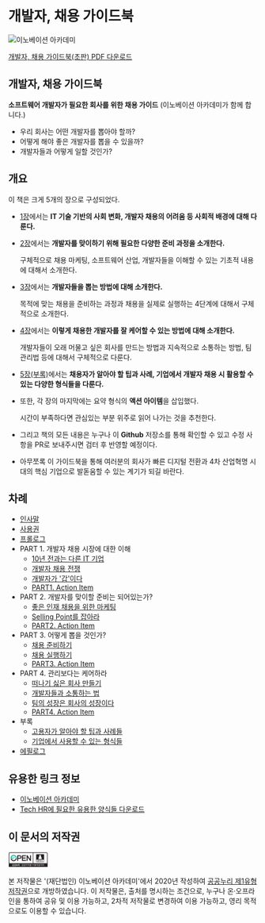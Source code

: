 # 개발자, 채용 가이드북

![&#xC774;&#xB178;&#xBCA0;&#xC774;&#xC158; &#xC544;&#xCE74;&#xB370;&#xBBF8;](https://innovationacademy.kr/static/media/img-about-logo-primary.88303c97.svg)

[개발자, 채용 가이드북(초판) PDF 다운로드 ](https://github.com/FrancsiHan/tech-hr/blob/master/%E1%84%80%E1%85%A2%E1%84%87%E1%85%A1%E1%86%AF%E1%84%8C%E1%85%A1%2C%20%E1%84%8E%E1%85%A2%E1%84%8B%E1%85%AD%E1%86%BC%20%E1%84%80%E1%85%A1%E1%84%8B%E1%85%B5%E1%84%83%E1%85%B3%E1%84%87%E1%85%AE%E1%86%A8(%E1%84%8E%E1%85%A9%E1%84%91%E1%85%A1%E1%86%AB).pdf)

## 개발자, 채용 가이드북

**소프트웨어 개발자가 필요한 회사를 위한 채용 가이드** \(이노베이션 아카데미가 함께 합니다.\)

* 우리 회사는 어떤 개발자를 뽑아야 할까?
* 어떻게 해야 좋은 개발자를 뽑을 수 있을까?
* 개발자들과 어떻게 일할 것인가?

## 개요

이 책은 크게 5개의 장으로 구성되었다.

* [1장](https://github.com/innovationacademy-kr/tech-hr/tree/master/part1)에서는 **IT 기술 기반의 사회 변화, 개발자 채용의 어려움 등 사회적 배경에 대해 다룬다.**
* [2장](https://github.com/innovationacademy-kr/tech-hr/tree/master/part2)에서는 **개발자를 맞이하기 위해 필요한 다양한 준비 과정을 소개한다.**

  구체적으로 채용 마케팅, 소프트웨어 산업, 개발자들을 이해할 수 있는 기초적 내용에 대해서 소개한다.

* [3장](https://github.com/innovationacademy-kr/tech-hr/tree/master/part3)에서는 **개발자들을 뽑는 방법에 대해 소개한다.**

  목적에 맞는 채용을 준비하는 과정과 채용을 실제로 실행하는 4단계에 대해서 구체적으로 소개한다.

* [4장](https://github.com/innovationacademy-kr/tech-hr/tree/master/part4)에서는 **이렇게 채용한 개발자를 잘 케어할 수 있는 방법에 대해 소개한다.**

  개발자들이 오래 머물고 싶은 회사를 만드는 방법과 지속적으로 소통하는 방법, 팀 관리법 등에 대해서 구체적으로 다룬다.

* [5장\(부록\)](https://github.com/innovationacademy-kr/tech-hr/tree/master/part5)에서는 **채용자가 알아야 할 팁과 사례, 기업에서 개발자 채용 시 활용할 수 있는 다양한 형식들을 다룬다.**
* 또한, 각 장의 마지막에는 요약 형식의 **액션 아이템**을 삽입했다.

  시간이 부족하다면 관심있는 부분 위주로 읽어 나가는 것을 추천한다.

* 그리고 책의 모든 내용은 누구나 이 **Github** 저장소를 통해 확인할 수 있고 수정 사항을 PR로 보내주시면 검터 후 반영할 예정이다.
* 아무쪼록 이 가이드북을 통해 여러분의 회사가 빠른 디지털 전환과 4차 산업혁명 시대의 핵심 기업으로 발돋움할 수 있는 계기가 되길 바란다.

## 차례

* [인사말](https://github.com/innovationacademy-kr/tech-hr/blob/master/greeting.md)
* [사용권](https://github.com/innovationacademy-kr/tech-hr/blob/master/license.md)
* [프롤로그](https://github.com/innovationacademy-kr/tech-hr/blob/master/prologue.md)
* PART 1. 개발자 채용 시장에 대한 이해
  * [10년 전과는 다른 IT 기업](https://github.com/innovationacademy-kr/tech-hr/blob/master/part1/01-or.md)
  * [개발자 채용 전쟁](https://github.com/innovationacademy-kr/tech-hr/blob/master/part1/02-or.md)
  * [개발자가 '갑'이다](https://github.com/innovationacademy-kr/tech-hr/blob/master/part1/03-or.md)
  * [PART1. Action Item](https://github.com/innovationacademy-kr/tech-hr/blob/master/part1/part1-action-item.md)
* PART 2. 개발자를 맞이할 준비는 되어있는가?
  * [좋은 인재 채용을 위한 마케팅](https://github.com/innovationacademy-kr/tech-hr/blob/master/part2/01-or.md)
  * [Selling Point를 잡아라](https://github.com/innovationacademy-kr/tech-hr/blob/master/part2/02-or.md)
  * [PART2. Action Item](https://github.com/innovationacademy-kr/tech-hr/blob/master/part2/part2-action-item.md)
* PART 3. 어떻게 뽑을 것인가?
  * [채용 준비하기](https://github.com/innovationacademy-kr/tech-hr/blob/master/part3/01-or.md)
  * [채용 실행하기](https://github.com/innovationacademy-kr/tech-hr/blob/master/part3/02-or.md)
  * [PART3. Action Item](https://github.com/innovationacademy-kr/tech-hr/blob/master/part3/part3-action-item.md)
* PART 4. 관리보다는 케어하라
  * [떠나기 싫은 회사 만들기](https://github.com/innovationacademy-kr/tech-hr/blob/master/part4/01-or.md)
  * [개발자들과 소통하는 법](https://github.com/innovationacademy-kr/tech-hr/blob/master/part4/02-or.md)
  * [팀의 성장은 회사의 성장이다](https://github.com/innovationacademy-kr/tech-hr/blob/master/part4/03-or.md)
  * [PART4. Action Item](https://github.com/innovationacademy-kr/tech-hr/blob/master/part4/part4-action-item.md)
* 부록
  * [고용자가 알아야 할 팁과 사례들](https://github.com/innovationacademy-kr/tech-hr/blob/master/part5/01-or.md)
  * [기업에서 사용할 수 있는 형식들](https://github.com/innovationacademy-kr/tech-hr/blob/master/part5/02-or.md)
* [에필로그](https://github.com/innovationacademy-kr/tech-hr/blob/master/epilogue.md)

## 유용한 링크 정보

* [이노베이션 아카데미](https://innovationacademy.kr/)
* [Tech HR에 필요한 유용한 양식들 다운로드](https://github.com/innovationacademy-kr/tech-hr/tree/master/download)

## 이 문서의 저작권

<img src="img_opentype01.jpg" width="80px"></img> 

본 저작물은 '(재단법인) 이노베이션 아카데미'에서 2020년 작성하여 [공공누리 제1유형 저작권](license.md)으로 개방하였습니다. 이 저작물은, 출처를 명시하는 조건으로, 누구나 온·오프라인을 통하여 공유 및 이용 가능하고, 2차적 저작물로 변경하여 이용 가능하고, 영리 목적으로도 이용할 수 있습니다.
